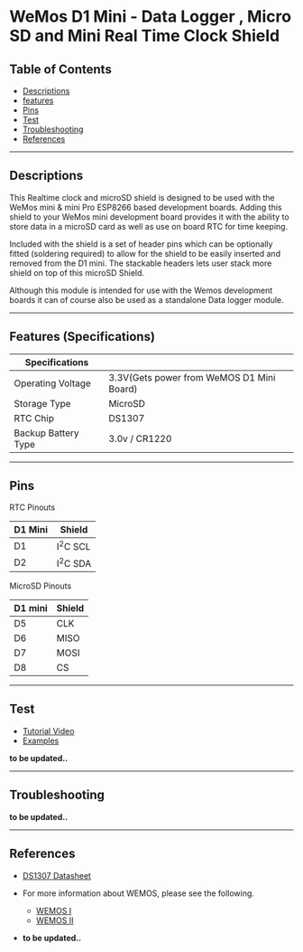 # WeMos D1 Mini - Data Logger , Micro SD and Mini Real Time Clock Shield

## Table of Contents

-   [Descriptions](#descriptions)
-   [features](#features)
-   [Pins](#pins)
-   [Test](#test-code)
-   [Troubleshooting](#troubleshooting)
-   [References](#references)

---

## Descriptions

This Realtime clock and microSD shield is designed to be used with the WeMos mini & mini Pro ESP8266 based development boards. Adding this shield to your WeMos mini development board provides it with the ability to store data in a microSD card as well as use on board RTC for time keeping.

Included with the shield is a set of header pins which can be optionally fitted (soldering required) to allow for the shield to be easily inserted and removed from the D1 mini. The stackable headers lets user stack more shield on top of this microSD Shield.

Although this module is intended for use with the Wemos development boards it can of course also be used as a standalone Data logger module.

---

## Features (Specifications)

| Specifications      |                                           |
| ------------------- | ----------------------------------------- |
| Operating Voltage   | 3.3V(Gets power from WeMOS D1 Mini Board) |
| Storage Type        | MicroSD                                   |
| RTC Chip            | DS1307                                    |
| Backup Battery Type | 3.0v / CR1220                             |

---

## Pins

RTC Pinouts

| D1 Mini | Shield             |
| ------- | ------------------ |
| D1      | I<sup>2</sup>C SCL |
| D2      | I<sup>2</sup>C SDA |

MicroSD Pinouts

| D1 mini | Shield |
| ------- | ------ |
| D5      | CLK    |
| D6      | MISO   |
| D7      | MOSI   |
| D8      | CS     |

---

## Test

-   [Tutorial Video](https://youtu.be/lgEU6TPYK3g)
-   [Examples](https://bit.ly/3cYbj7c)

**to be updated..**

---

## Troubleshooting

**to be updated..**

---

## References

-   [DS1307 Datasheet](https://bit.ly/3cYyNJs)

-   For more information about WEMOS, please see the following.

    -   [WEMOS I](https://www.youtube.com/watch?v=G73fiaOpUAc)
    -   [WEMOS II](https://www.youtube.com/watch?v=TKN9WmunCQU)

-   **to be updated..**
